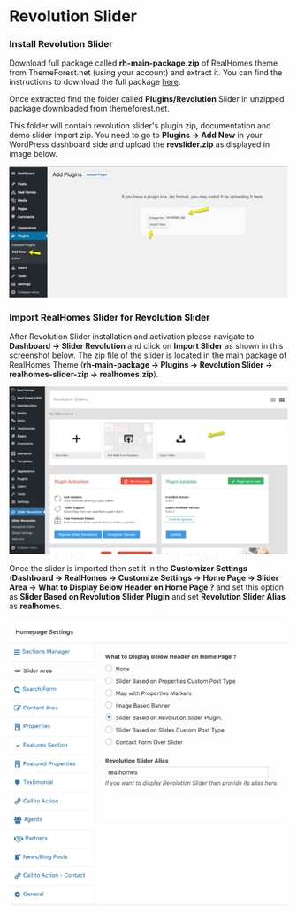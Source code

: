 # Revolution Slider

### **Install Revolution Slider**

Download full package called **rh-main-package.zip** of RealHomes theme from ThemeForest.net (using your account) and extract it. You can find the instructions to download the full package [here](https://realhomes.io/documentation/installation-and-activation/).

Once extracted find the folder called **Plugins/Revolution** Slider in unzipped package downloaded from themeforest.net.

This folder will contain revolution slider's plugin zip, documentation and demo slider import zip. You need to go to **Plugins → Add New** in your WordPress dashboard side and upload the **revslider.zip** as displayed in image below.

![Home Page Slider](images/home-setup/slider-classic3.png)

### **Import RealHomes Slider for Revolution Slider**

After Revolution Slider installation and activation please navigate to **Dashboard → Slider Revolution** and click on **Import Slider** as shown in this screenshot below. The zip file of the slider is located in the main package of RealHomes Theme (**rh-main-package → Plugins → Revolution Slider → realhomes-slider-zip → realhomes.zip**).

![RealHomes Documentation](images/included-plugins/rs-1.png)

Once the slider is imported then set it in the **Customizer Settings** (**Dashboard → RealHomes → Customize Settings → Home Page → Slider Area → What to Display Below Header on Home Page ?** and set this option as **Slider Based on Revolution Slider Plugin** and set **Revolution Slider Alias** as **realhomes**.

![RealHomes Documentation](images/home-setup/slider-modern2.png)
